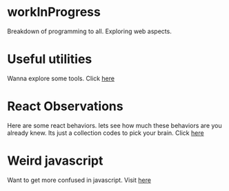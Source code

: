 # workInProgress

Breakdown of programming to all. Exploring web aspects.

# Useful utilities

Wanna explore some tools. Click [here](./utilities/main.md)

# React Observations

Here are some react behaviors. lets see how much these behaviors are you already knew. Its just a collection codes to pick your brain. Click [here](./react/main.md)

# Weird javascript

Want to get more confused in javascript. Visit [here](./javascript/main.md)
